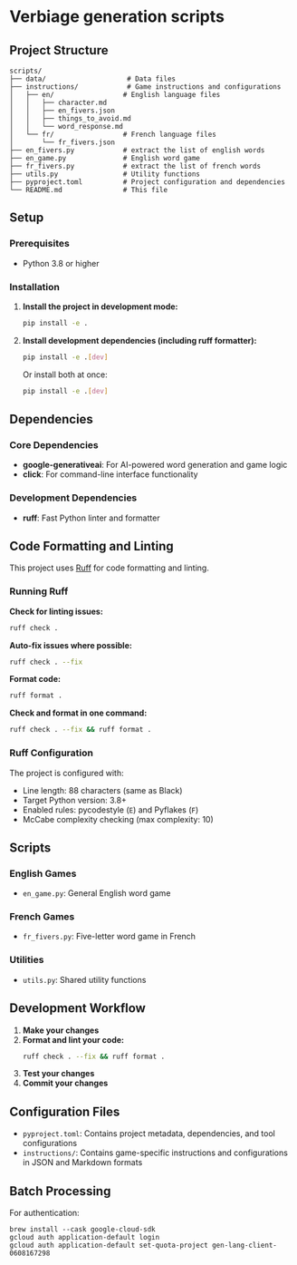 # Verbiage generation scripts

## Project Structure

```
scripts/
├── data/                    # Data files
├── instructions/            # Game instructions and configurations
│   ├── en/                 # English language files
│   │   ├── character.md
│   │   ├── en_fivers.json
│   │   ├── things_to_avoid.md
│   │   └── word_response.md
│   └── fr/                 # French language files
│       └── fr_fivers.json
├── en_fivers.py            # extract the list of english words
├── en_game.py              # English word game
├── fr_fivers.py            # extract the list of french words
├── utils.py                # Utility functions
├── pyproject.toml          # Project configuration and dependencies
└── README.md               # This file
```

## Setup

### Prerequisites
- Python 3.8 or higher

### Installation

1. **Install the project in development mode:**
   ```bash
   pip install -e .
   ```

2. **Install development dependencies (including ruff formatter):**
   ```bash
   pip install -e .[dev]
   ```

   Or install both at once:
   ```bash
   pip install -e .[dev]
   ```

## Dependencies

### Core Dependencies
- **google-generativeai**: For AI-powered word generation and game logic
- **click**: For command-line interface functionality

### Development Dependencies
- **ruff**: Fast Python linter and formatter

## Code Formatting and Linting

This project uses [Ruff](https://docs.astral.sh/ruff/) for code formatting and linting.

### Running Ruff

**Check for linting issues:**
```bash
ruff check .
```

**Auto-fix issues where possible:**
```bash
ruff check . --fix
```

**Format code:**
```bash
ruff format .
```

**Check and format in one command:**
```bash
ruff check . --fix && ruff format .
```

### Ruff Configuration

The project is configured with:
- Line length: 88 characters (same as Black)
- Target Python version: 3.8+
- Enabled rules: pycodestyle (`E`) and Pyflakes (`F`)
- McCabe complexity checking (max complexity: 10)

## Scripts

### English Games
- `en_game.py`: General English word game

### French Games  
- `fr_fivers.py`: Five-letter word game in French

### Utilities
- `utils.py`: Shared utility functions

## Development Workflow

1. **Make your changes**
2. **Format and lint your code:**
   ```bash
   ruff check . --fix && ruff format .
   ```
3. **Test your changes**
4. **Commit your changes**

## Configuration Files

- `pyproject.toml`: Contains project metadata, dependencies, and tool configurations
- `instructions/`: Contains game-specific instructions and configurations in JSON and Markdown formats

## Batch Processing

For authentication:

```
brew install --cask google-cloud-sdk
gcloud auth application-default login
gcloud auth application-default set-quota-project gen-lang-client-0608167298
```
